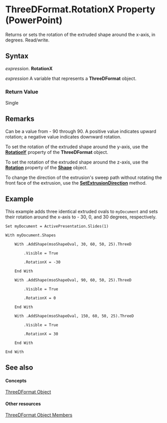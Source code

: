 
# ThreeDFormat.RotationX Property (PowerPoint)

Returns or sets the rotation of the extruded shape around the x-axis, in degrees. Read/write.


## Syntax

 _expression_. **RotationX**

 _expression_ A variable that represents a **ThreeDFormat** object.


### Return Value

Single


## Remarks

Can be a value from - 90 through 90. A positive value indicates upward rotation; a negative value indicates downward rotation.

To set the rotation of the extruded shape around the y-axis, use the  **[RotationY](1e39544d-e95d-7419-8d6b-140696a43895.md)** property of the **ThreeDFormat** object.

To set the rotation of the extruded shape around the z-axis, use the  **[Rotation](3ed090a8-d945-85ee-155b-08628feff348.md)** property of the **[Shape](1da93849-99e0-827e-ced3-c6cf7f8569f3.md)** object.

To change the direction of the extrusion's sweep path without rotating the front face of the extrusion, use the  **[SetExtrusionDirection](3ce76681-1a37-258b-594c-11d1d4f161c6.md)** method.


## Example

This example adds three identical extruded ovals to  `myDocument` and sets their rotation around the x-axis to - 30, 0, and 30 degrees, respectively.


```
Set myDocument = ActivePresentation.Slides(1)

With myDocument.Shapes

    With .AddShape(msoShapeOval, 30, 60, 50, 25).ThreeD

        .Visible = True

        .RotationX = -30

    End With

    With .AddShape(msoShapeOval, 90, 60, 50, 25).ThreeD

        .Visible = True

        .RotationX = 0

    End With

    With .AddShape(msoShapeOval, 150, 60, 50, 25).ThreeD

        .Visible = True

        .RotationX = 30

    End With

End With
```


## See also


#### Concepts


[ThreeDFormat Object](d6eb7b36-57df-727e-fc5b-50b8c4790c1c.md)
#### Other resources


[ThreeDFormat Object Members](8d24e2d8-6579-5a14-f403-aaa77b6ed0a6.md)
